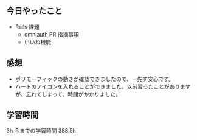 ## 今日やったこと

- Rails 課題
  - omniauth PR 指摘事項
  - いいね機能

## 感想

- ポリモーフィックの動きが確認できましたので、一先ず安心です。
- ハートのアイコンを入れることができました。以前習ったことがありますが、忘れてしまって、時間がかかりました。

## 学習時間

3h
今までの学習時間 388.5h
